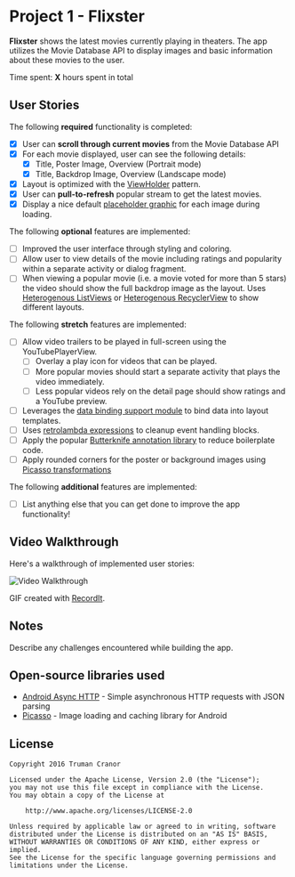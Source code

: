 # Project 1 - Flixster

**Flixster** shows the latest movies currently playing in theaters. The app utilizes the Movie Database API to display images and basic information about these movies to the user.

Time spent: **X** hours spent in total

## User Stories

The following **required** functionality is completed:

* [X] User can **scroll through current movies** from the Movie Database API
* [X] For each movie displayed, user can see the following details:
  * [X] Title, Poster Image, Overview (Portrait mode)
  * [X] Title, Backdrop Image, Overview (Landscape mode)
* [X] Layout is optimized with the [ViewHolder](http://guides.codepath.com/android/Using-an-ArrayAdapter-with-ListView#improving-performance-with-the-viewholder-pattern) pattern.
* [X] User can **pull-to-refresh** popular stream to get the latest movies.
* [X] Display a nice default [placeholder graphic](http://guides.codepath.com/android/Displaying-Images-with-the-Picasso-Library#configuring-picasso) for each image during loading.

The following **optional** features are implemented:

* [ ] Improved the user interface through styling and coloring.
* [ ] Allow user to view details of the movie including ratings and popularity within a separate activity or dialog fragment.
* [ ] When viewing a popular movie (i.e. a movie voted for more than 5 stars) the video should show the full backdrop image as the layout.  Uses [Heterogenous ListViews](http://guides.codepath.com/android/Implementing-a-Heterogenous-ListView) or [Heterogenous RecyclerView](http://guides.codepath.com/android/Heterogenous-Layouts-inside-RecyclerView) to show different layouts.

The following **stretch** features are implemented:

* [ ] Allow video trailers to be played in full-screen using the YouTubePlayerView.
    * [ ] Overlay a play icon for videos that can be played.
    * [ ] More popular movies should start a separate activity that plays the video immediately.
    * [ ] Less popular videos rely on the detail page should show ratings and a YouTube preview.
* [ ] Leverages the [data binding support module](http://guides.codepath.com/android/Applying-Data-Binding-for-Views) to bind data into layout templates.
* [ ] Uses [retrolambda expressions](http://guides.codepath.com/android/Lambda-Expressions) to cleanup event handling blocks.
* [ ] Apply the popular [Butterknife annotation library](http://guides.codepath.com/android/Reducing-View-Boilerplate-with-Butterknife) to reduce boilerplate code.
* [ ] Apply rounded corners for the poster or background images using [Picasso transformations](https://guides.codepath.com/android/Displaying-Images-with-the-Picasso-Library#other-transformations)

The following **additional** features are implemented:

* [ ] List anything else that you can get done to improve the app functionality!

## Video Walkthrough

Here's a walkthrough of implemented user stories:

<img src='http://recordit.co/j5Xhu3pXYg.gif' title='Video Walkthrough' width='' alt='Video Walkthrough' />

GIF created with [RecordIt](http://recordit.co/).

## Notes

Describe any challenges encountered while building the app.

## Open-source libraries used

- [Android Async HTTP](https://github.com/loopj/android-async-http) - Simple asynchronous HTTP requests with JSON parsing
- [Picasso](http://square.github.io/picasso/) - Image loading and caching library for Android

## License

    Copyright 2016 Truman Cranor

    Licensed under the Apache License, Version 2.0 (the "License");
    you may not use this file except in compliance with the License.
    You may obtain a copy of the License at

        http://www.apache.org/licenses/LICENSE-2.0

    Unless required by applicable law or agreed to in writing, software
    distributed under the License is distributed on an "AS IS" BASIS,
    WITHOUT WARRANTIES OR CONDITIONS OF ANY KIND, either express or implied.
    See the License for the specific language governing permissions and
    limitations under the License.
